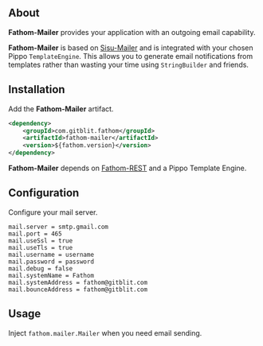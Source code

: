 ## About

**Fathom-Mailer** provides your application with an outgoing email capability.

**Fathom-Mailer** is based on [Sisu-Mailer](https://github.com/sonatype/sisu-mailer) and is integrated
with your chosen Pippo `TemplateEngine`.  This allows you to generate email notifications from templates rather
than wasting your time using `StringBuilder` and friends.

## Installation

Add the **Fathom-Mailer** artifact.

```XML
<dependency>
    <groupId>com.gitblit.fathom</groupId>
    <artifactId>fathom-mailer</artifactId>
    <version>${fathom.version}</version>
</dependency>
```

**Fathom-Mailer** depends on [Fathom-REST](rest.md) and a Pippo Template Engine.

## Configuration

Configure your mail server.
```properties
mail.server = smtp.gmail.com
mail.port = 465
mail.useSsl = true
mail.useTls = true
mail.username = username
mail.password = password
mail.debug = false
mail.systemName = Fathom
mail.systemAddress = fathom@gitblit.com
mail.bounceAddress = fathom@gitblit.com
```

## Usage

Inject `fathom.mailer.Mailer` when you need email sending.
